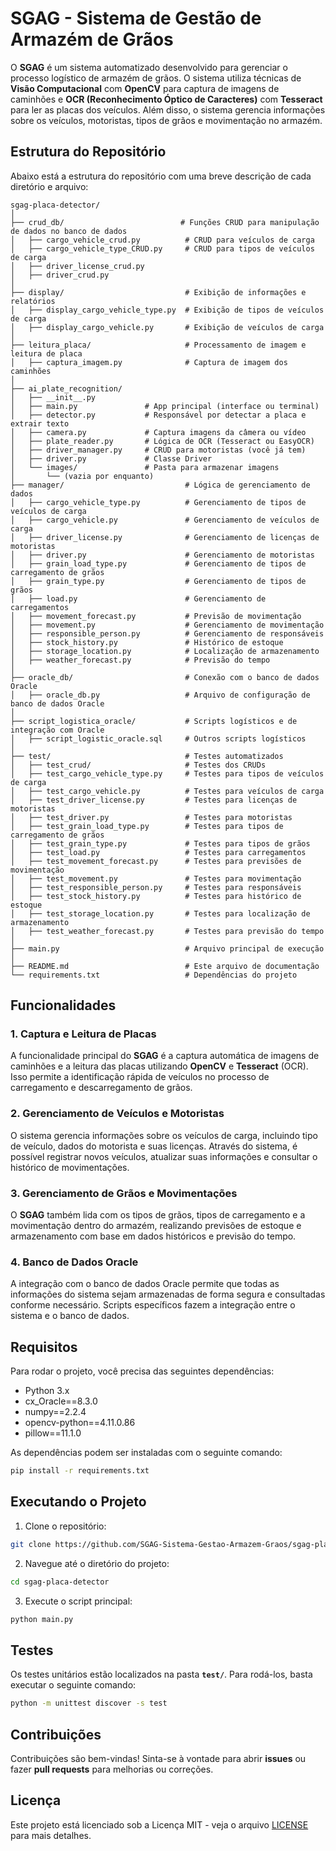 # SGAG - Sistema de Gestão de Armazém de Grãos

O **SGAG** é um sistema automatizado desenvolvido para gerenciar o processo logístico de armazém de grãos. O sistema utiliza técnicas de **Visão Computacional** com **OpenCV** para captura de imagens de caminhões e **OCR (Reconhecimento Óptico de Caracteres)** com **Tesseract** para ler as placas dos veículos. Além disso, o sistema gerencia informações sobre os veículos, motoristas, tipos de grãos e movimentação no armazém.

## Estrutura do Repositório

Abaixo está a estrutura do repositório com uma breve descrição de cada diretório e arquivo:

```
sgag-placa-detector/
│
├── crud_db/                          # Funções CRUD para manipulação de dados no banco de dados
│   ├── cargo_vehicle_crud.py          # CRUD para veículos de carga
│   ├── cargo_vehicle_type_CRUD.py     # CRUD para tipos de veículos de carga
│   ├── driver_license_crud.py
│   ├── driver_crud.py
│   
├── display/                           # Exibição de informações e relatórios
│   ├── display_cargo_vehicle_type.py  # Exibição de tipos de veículos de carga
│   ├── display_cargo_vehicle.py       # Exibição de veículos de carga
│   
├── leitura_placa/                     # Processamento de imagem e leitura de placa
│   ├── captura_imagem.py              # Captura de imagem dos caminhões
│
├── ai_plate_recognition/
│   ├── __init__.py
│   ├── main.py               # App principal (interface ou terminal)
│   ├── detector.py           # Responsável por detectar a placa e extrair texto
│   ├── camera.py             # Captura imagens da câmera ou vídeo
│   ├── plate_reader.py       # Lógica de OCR (Tesseract ou EasyOCR)
│   ├── driver_manager.py     # CRUD para motoristas (você já tem)
│   ├── driver.py             # Classe Driver
│   └── images/               # Pasta para armazenar imagens
│       └── (vazia por enquanto)
├── manager/                           # Lógica de gerenciamento de dados
│   ├── cargo_vehicle_type.py          # Gerenciamento de tipos de veículos de carga
│   ├── cargo_vehicle.py               # Gerenciamento de veículos de carga
│   ├── driver_license.py              # Gerenciamento de licenças de motoristas
│   ├── driver.py                      # Gerenciamento de motoristas
│   ├── grain_load_type.py             # Gerenciamento de tipos de carregamento de grãos
│   ├── grain_type.py                  # Gerenciamento de tipos de grãos
│   ├── load.py                        # Gerenciamento de carregamentos
│   ├── movement_forecast.py           # Previsão de movimentação
│   ├── movement.py                    # Gerenciamento de movimentação
│   ├── responsible_person.py          # Gerenciamento de responsáveis
│   ├── stock_history.py               # Histórico de estoque
│   ├── storage_location.py            # Localização de armazenamento
│   ├── weather_forecast.py            # Previsão do tempo
│
├── oracle_db/                         # Conexão com o banco de dados Oracle
│   ├── oracle_db.py                   # Arquivo de configuração de banco de dados Oracle
│   
├── script_logistica_oracle/           # Scripts logísticos e de integração com Oracle
│   ├── script_logistic_oracle.sql     # Outros scripts logísticos
│   
├── test/                              # Testes automatizados
│   ├── test_crud/                     # Testes dos CRUDs
│   ├── test_cargo_vehicle_type.py     # Testes para tipos de veículos de carga
│   ├── test_cargo_vehicle.py          # Testes para veículos de carga
│   ├── test_driver_license.py         # Testes para licenças de motoristas
│   ├── test_driver.py                 # Testes para motoristas
│   ├── test_grain_load_type.py        # Testes para tipos de carregamento de grãos
│   ├── test_grain_type.py             # Testes para tipos de grãos
│   ├── test_load.py                   # Testes para carregamentos
│   ├── test_movement_forecast.py      # Testes para previsões de movimentação
│   ├── test_movement.py               # Testes para movimentação
│   ├── test_responsible_person.py     # Testes para responsáveis
│   ├── test_stock_history.py          # Testes para histórico de estoque
│   ├── test_storage_location.py       # Testes para localização de armazenamento
│   ├── test_weather_forecast.py       # Testes para previsão do tempo
│   
├── main.py                            # Arquivo principal de execução
│   
├── README.md                          # Este arquivo de documentação
└── requirements.txt                   # Dependências do projeto
```

## Funcionalidades

### 1. Captura e Leitura de Placas
A funcionalidade principal do **SGAG** é a captura automática de imagens de caminhões e a leitura das placas utilizando **OpenCV** e **Tesseract** (OCR). Isso permite a identificação rápida de veículos no processo de carregamento e descarregamento de grãos.

### 2. Gerenciamento de Veículos e Motoristas
O sistema gerencia informações sobre os veículos de carga, incluindo tipo de veículo, dados do motorista e suas licenças. Através do sistema, é possível registrar novos veículos, atualizar suas informações e consultar o histórico de movimentações.

### 3. Gerenciamento de Grãos e Movimentações
O **SGAG** também lida com os tipos de grãos, tipos de carregamento e a movimentação dentro do armazém, realizando previsões de estoque e armazenamento com base em dados históricos e previsão do tempo.

### 4. Banco de Dados Oracle
A integração com o banco de dados Oracle permite que todas as informações do sistema sejam armazenadas de forma segura e consultadas conforme necessário. Scripts específicos fazem a integração entre o sistema e o banco de dados.

## Requisitos

Para rodar o projeto, você precisa das seguintes dependências:

- Python 3.x
- cx_Oracle==8.3.0
- numpy==2.2.4
- opencv-python==4.11.0.86
- pillow==11.1.0


As dependências podem ser instaladas com o seguinte comando:

```bash
pip install -r requirements.txt
```

## Executando o Projeto

1. Clone o repositório:

```bash
git clone https://github.com/SGAG-Sistema-Gestao-Armazem-Graos/sgag-placa-detector
```

2. Navegue até o diretório do projeto:

```bash
cd sgag-placa-detector
```

3. Execute o script principal:

```bash
python main.py
```

## Testes

Os testes unitários estão localizados na pasta **`test/`**. Para rodá-los, basta executar o seguinte comando:

```bash
python -m unittest discover -s test
```

## Contribuições

Contribuições são bem-vindas! Sinta-se à vontade para abrir **issues** ou fazer **pull requests** para melhorias ou correções.

## Licença

Este projeto está licenciado sob a Licença MIT - veja o arquivo [LICENSE](LICENSE) para mais detalhes.

